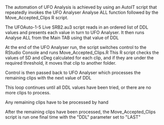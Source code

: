 The automation of UFO Analysis is achieved by using an AutoIT script that repeatedly invokes the UFO Analyser Analyse ALL function 
followed by the Move_Accepted_Clips R script.

The UFOAuto-1-5 Live SRB2.au3 script reads in an ordered list of DDL values and presents each value in turn to UFO Analyser.
It then runs Analyse ALL from the Main TAB using that value of DDL

At the end of the UFO Analyser run, the script switches control to the RStudio Console and runs Move_Accepted_Clips.R
This R script checks the values of SD and cDeg calculated for each clip, and if they are under the required threshold, it
moves that clip to another folder.

Control is then passed back to UFO Analyser which processes the remaining clips with the next value of DDL

This loop continues until all DDL values have been tried, or there are no more clips to process.

Any remaining clips have to be processed by hand

After the remaining clips have been processed, the Move_Accepted_Clips script is run one final time with the "DDL" parameter set to "LAST"
